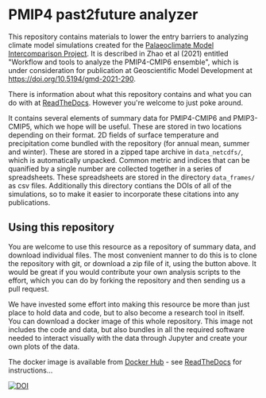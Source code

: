 # PMIP4 past2future analyzer 

This repository contains materials to lower the entry barriers to analyzing climate model simulations created for the [Palaeoclimate Model Intercomparison Project](https://pmip.lsce.ipsl.fr/). It is described in Zhao et al (2021) entitled "Workflow and tools to analyze the PMIP4-CMIP6 ensemble", which is under consideration for publication at Geoscientific Model Development at <https://doi.org/10.5194/gmd-2021-290>.

There is information about what this repository contains and what you can do with at [ReadTheDocs](https://pmip-p2fvar-analyzer.readthedocs.io/en/latest/). However you're welcome to just poke around.

It contains several elements of summary data for PMIP4-CMIP6 and PMIP3-CMIP5, which we hope will be useful. These are stored in two locations depending on their format. 2D fields of surface temperature and precipitation come bundled with the repository (for annual mean, summer and winter). These are stored in a zipped tape archive in `data_netcdfs/`, which is automatically unpacked. Common metric and indices that can be quanified by a single number are collected together in a series of spreadsheets. These spreadsheets are stored in the directory `data_frames/` as csv files. Additionally this directory contians the DOIs of all of the simulations, so to make it easier to incorporate these citations into any publications. 

## Using this repository
You are welcome to use this resource as a repository of summary data, and download individual files. The most convenient manner to do this is to clone the repository with git, or download a zip file of it, using the button above. It would be great if you would contribute your own analysis scripts to the effort, which you can do by forking the repository and then sending us a pull request. 

We have invested some effort into making this resource be more than just place to hold data and code, but to also become a research tool in itself. You can download a docker image of this whole repository. This image not includes the code and data, but also bundles in all the required software needed to interact visually with the data through Jupyter and create your own plots of the data.

The docker image is available from [Docker Hub](https://hub.docker.com/r/chrisbrierley/pmip-p2fvar-analyzer) - see [ReadTheDocs](https://pmip-p2fvar-analyzer.readthedocs.io/en/latest/) for instructions...

[![DOI](https://zenodo.org/badge/380010629.svg)](https://zenodo.org/badge/latestdoi/380010629)
